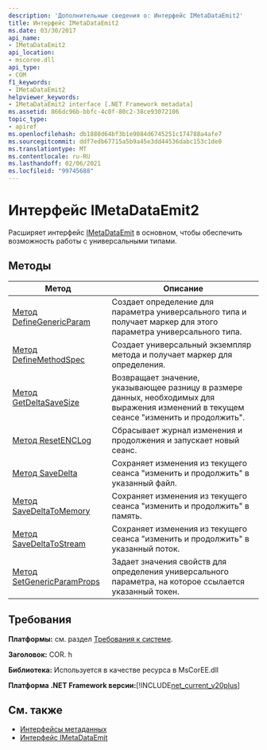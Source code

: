 ```yaml
---
description: 'Дополнительные сведения о: Интерфейс IMetaDataEmit2'
title: Интерфейс IMetaDataEmit2
ms.date: 03/30/2017
api_name:
- IMetaDataEmit2
api_location:
- mscoree.dll
api_type:
- COM
f1_keywords:
- IMetaDataEmit2
helpviewer_keywords:
- IMetaDataEmit2 interface [.NET Framework metadata]
ms.assetid: 866dc96b-bbfc-4c0f-80c2-38ce93072106
topic_type:
- apiref
ms.openlocfilehash: db1880d64bf3b1e9084d6745251c174788a4afe7
ms.sourcegitcommit: ddf7edb67715a5b9a45e3dd44536dabc153c1de0
ms.translationtype: MT
ms.contentlocale: ru-RU
ms.lasthandoff: 02/06/2021
ms.locfileid: "99745688"
---
```

# <a name="imetadataemit2-interface"></a>Интерфейс IMetaDataEmit2

Расширяет интерфейс [IMetaDataEmit](imetadataemit-interface.md) в основном, чтобы обеспечить возможность работы с универсальными типами.  
  
## <a name="methods"></a>Методы  
  
|Метод|Описание|  
|------------|-----------------|  
|[Метод DefineGenericParam](imetadataemit2-definegenericparam-method.md)|Создает определение для параметра универсального типа и получает маркер для этого параметра универсального типа.|  
|[Метод DefineMethodSpec](imetadataemit2-definemethodspec-method.md)|Создает универсальный экземпляр метода и получает маркер для определения.|  
|[Метод GetDeltaSaveSize](imetadataemit2-getdeltasavesize-method.md)|Возвращает значение, указывающее разницу в размере данных, необходимых для выражения изменений в текущем сеансе "изменить и продолжить".|  
|[Метод ResetENCLog](imetadataemit2-resetenclog-method.md)|Сбрасывает журнал изменения и продолжения и запускает новый сеанс.|  
|[Метод SaveDelta](imetadataemit2-savedelta-method.md)|Сохраняет изменения из текущего сеанса "изменить и продолжить" в указанный файл.|  
|[Метод SaveDeltaToMemory](imetadataemit2-savedeltatomemory-method.md)|Сохраняет изменения из текущего сеанса "изменить и продолжить" в память.|  
|[Метод SaveDeltaToStream](imetadataemit2-savedeltatostream-method.md)|Сохраняет изменения из текущего сеанса "изменить и продолжить" в указанный поток.|  
|[Метод SetGenericParamProps](imetadataemit2-setgenericparamprops-method.md)|Задает значения свойств для определения универсального параметра, на которое ссылается указанный токен.|  
  
## <a name="requirements"></a>Требования  

 **Платформы:** см. раздел [Требования к системе](../../get-started/system-requirements.md).  
  
 **Заголовок:** COR. h  
  
 **Библиотека:** Используется в качестве ресурса в MsCorEE.dll  
  
 **Платформа .NET Framework версии:**[!INCLUDE[net_current_v20plus](../../../../includes/net-current-v20plus-md.md)]  
  
## <a name="see-also"></a>См. также

- [Интерфейсы метаданных](metadata-interfaces.md)
- [Интерфейс IMetaDataEmit](imetadataemit-interface.md)

